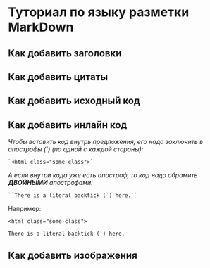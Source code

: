 # Туториал по языку разметки MarkDown

## Как добавить заголовки

## Как добавить цитаты

## Как добавить исходный код

## Как добавить инлайн код

*Чтобы вставить код внутрь предложения, его надо заключить в апострофы (`) (по одной с каждой стороны):*
```
`<html class="some-class">`
```
*А если внутри кода уже есть апостроф, то код надо обрамить __ДВОЙНЫМИ__ апострофами:*
```
``There is a literal backtick (`) here.``
```
Например:

`<html class="some-class">`

``There is a literal backtick (`) here.``

## Как добавить изображения
